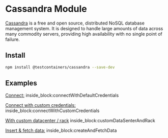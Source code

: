 # Cassandra Module

[Cassandra](https://cassandra.apache.org/_/index.html) is a free and open source, distributed NoSQL database management system. It is designed to handle large amounts of data across many commodity servers, providing high availability with no single point of failure.



## Install

```bash
npm install @testcontainers/cassandra --save-dev
```

## Examples

<!--codeinclude-->
[Connect:](../../packages/modules/cassandra/src/cassandra-container.test.ts) inside_block:connectWithDefaultCredentials
<!--/codeinclude-->

<!--codeinclude-->
[Connect with custom credentials:](../../packages/modules/cassandra/src/cassandra-container.test.ts) inside_block:connectWithCustomCredentials
<!--/codeinclude-->

<!--codeinclude-->
[With custom datacenter / rack](../../packages/modules/cassandra/src/cassandra-container.test.ts) inside_block:customDataSenterAndRack
<!--/codeinclude-->

<!--codeinclude-->
[Insert & fetch data:](../../packages/modules/cassandra/src/cassandra-container.test.ts) inside_block:createAndFetchData
<!--/codeinclude-->
